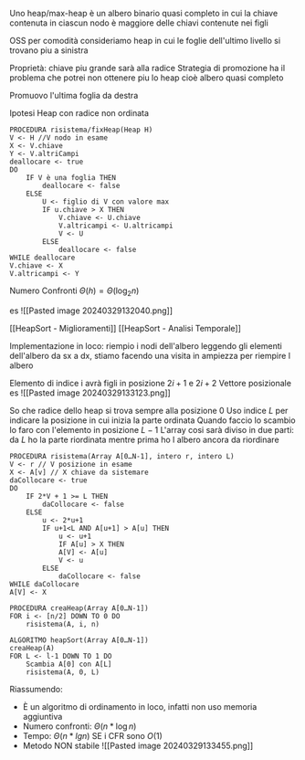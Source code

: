 Uno heap/max-heap è un albero binario quasi completo in cui la chiave contenuta in ciascun nodo è maggiore delle chiavi contenute nei figli

OSS per comodità consideriamo heap in cui le foglie dell'ultimo livello si trovano piu a sinistra

Proprietà: chiave piu grande sarà alla radice
Strategia di promozione ha il problema che potrei non ottenere piu lo heap cioè albero quasi completo

Promuovo l'ultima foglia da destra

Ipotesi Heap con radice non ordinata
```
PROCEDURA risistema/fixHeap(Heap H)
V <- H //V nodo in esame
X <- V.chiave
Y <- V.altriCampi
deallocare <- true
DO
	IF V è una foglia THEN
		deallocare <- false
	ELSE
		U <- figlio di V con valore max
		IF u.chiave > X THEN
			V.chiave <- U.chiave
			V.altricampi <- U.altricampi
			V <- U
		ELSE
			deallocare <- false
WHILE deallocare
V.chiave <- X
V.altricampi <- Y
```

Numero Confronti $\Theta(h)=\Theta(\log_2 n)$

es
![[Pasted image 20240329132040.png]]

[[HeapSort - Miglioramenti]]
[[HeapSort - Analisi Temporale]]

Implementazione in loco: riempio i nodi dell'albero leggendo gli elementi dell'albero da sx a dx, stiamo facendo una visita in ampiezza per riempire l albero

Elemento di indice i avrà figli in posizione $2i+1$ e $2i+2$
Vettore posizionale
es
![[Pasted image 20240329133123.png]]

So che radice dello heap si trova sempre alla posizione 0
Uso indice $L$ per indicare la posizione in cui inizia la parte ordinata
Quando faccio lo scambio lo faro con l'elemento in posizione $L-1$
L'array cosi sarà diviso in due parti: da $L$ ho la parte riordinata mentre prima ho l albero ancora da riordinare

```
PROCEDURA risistema(Array A[0…N-1], intero r, intero L)
V <- r // V posizione in esame
X <- A[v] // X chiave da sistemare
daCollocare <- true
DO
	IF 2*V + 1 >= L THEN
		daCollocare <- false
	ELSE
		u <- 2*u+1
		IF u+1<L AND A[u+1] > A[u] THEN
			u <- u+1
			IF A[u] > X THEN
			A[V] <- A[u]
			V <- u
		ELSE
			daCollocare <- false
WHILE daCollocare
A[V] <- X

PROCEDURA creaHeap(Array A[0…N-1])
FOR i <- [n/2] DOWN TO 0 DO
	risistema(A, i, n)

ALGORITMO heapSort(Array A[0…N-1])
creaHeap(A)
FOR L <- l-1 DOWN TO 1 DO
	Scambia A[0] con A[L]
	risistema(A, 0, L)
```

Riassumendo:
- È un algoritmo di ordinamento in loco, infatti non uso memoria aggiuntiva
- Numero confronti: $\Theta(n*\log n)$
- Tempo: $\Theta(n*lg n)$ SE i CFR sono $O(1)$
- Metodo NON stabile
	![[Pasted image 20240329133455.png]]

